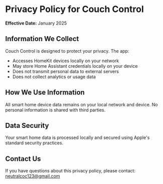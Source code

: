  # Privacy Policy for Couch Control

  **Effective Date:** January 2025

  ## Information We Collect

  Couch Control is designed to protect your privacy. The app:

  - Accesses HomeKit devices locally on your network
  - May store Home Assistant credentials locally on your device
  - Does not transmit personal data to external servers
  - Does not collect analytics or usage data

  ## How We Use Information

  All smart home device data remains on your local network and device. No
  personal information is shared with third parties.

  ## Data Security

  Your smart home data is processed locally and secured using Apple's
  standard security practices.

  ## Contact Us

  If you have questions about this privacy policy, please contact:
  neutralcoc123@gmail.com
